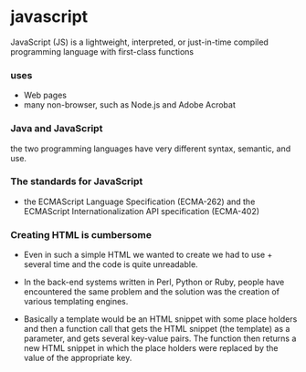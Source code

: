 # javascript 
JavaScript (JS) is a lightweight, interpreted, or just-in-time compiled programming language with first-class functions 
### uses 
- Web pages
-  many non-browser, such as Node.js and Adobe Acrobat
### Java and JavaScript
the two programming languages have very different syntax, semantic, and use.
### The standards for JavaScript
* the ECMAScript Language Specification (ECMA-262) and the ECMAScript Internationalization API specification (ECMA-402)

### Creating HTML is cumbersome
* Even in such a simple HTML we wanted to create we had to use + several time and the code is quite unreadable. 

* In the back-end systems written in Perl, Python or Ruby, people have encountered the same problem and the solution was the creation of various templating engines.

* Basically a template would be an HTML snippet with some place holders and then a function call that gets the HTML snippet (the template) as a parameter, and gets several key-value pairs. The function then returns a new HTML snippet in which the place holders were replaced by the value of the appropriate key.
